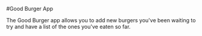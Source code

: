 #Good Burger App

The Good Burger app allows you to add new burgers you've been waiting to try and have a list of the ones you've eaten so far.

